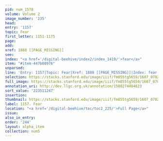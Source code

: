 ```yaml
---
pid: num_1578
volume: Volume 2
image_number: '235'
head:
entry: '1157'
topic: Fear
first_letter: 1151-1175
page:
add:
xref: 1888 [[PAGE_MISSING]]
see:
index: "<a href='/digital-beehive/index2/index_1419/'>fear</a>"
item: "#item-447b08976"
unparsed:
line: 'Entry: 1157|Topic: Fear|Xref: 1888 [[PAGE_MISSING]]|Index: fear|#item-447b08976'
selection: https://stacks.stanford.edu/image/iiif/fm855tg5659/1607_0702/363,1247,2926,1093/full/0/default.jpg
full_image: https://stacks.stanford.edu/image/iiif/fm855tg5659/1607_0702/full/full/0/default.jpg
annotation_uri: http://dev.llgc.org.uk/annotation/1588274484623
sort_value: '223511247'
insertion:
thumbnail: https://stacks.stanford.edu/image/iiif/fm855tg5659/1607_0702/363,1247,600,180/250,/0/default.jpg
label: 1157. Fear
location: "<a href='/digital-beehive/toc/toc2_225/'>Full Page</a>"
issue:
also_in_entry:
order: '244'
layout: alpha_item
collection: num5
---
```

